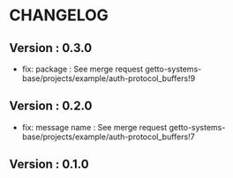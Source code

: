 # CHANGELOG

## Version : 0.3.0

- fix: package : See merge request getto-systems-base/projects/example/auth-protocol_buffers!9


## Version : 0.2.0

- fix: message name : See merge request getto-systems-base/projects/example/auth-protocol_buffers!7


## Version : 0.1.0


